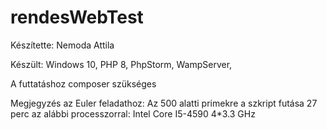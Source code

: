 # rendesWebTest

Készítette: Nemoda Attila

Készült: 
Windows 10,
PHP 8,
PhpStorm,
WampServer,

A futtatáshoz composer szükséges

Megjegyzés az Euler feladathoz:
Az 500 alatti primekre a szkript futása 27 perc az alábbi processzorral:
Intel Core I5-4590 4*3.3 GHz
